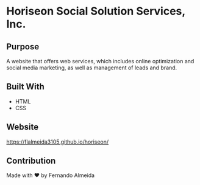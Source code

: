 # Horiseon Social Solution Services, Inc.

## Purpose
A website that offers web services, which includes online optimization and social media marketing, as well as management of leads and brand.

## Built With
* HTML
* CSS

## Website
https://flalmeida3105.github.io/horiseon/

## Contribution
Made with ❤️ by Fernando Almeida